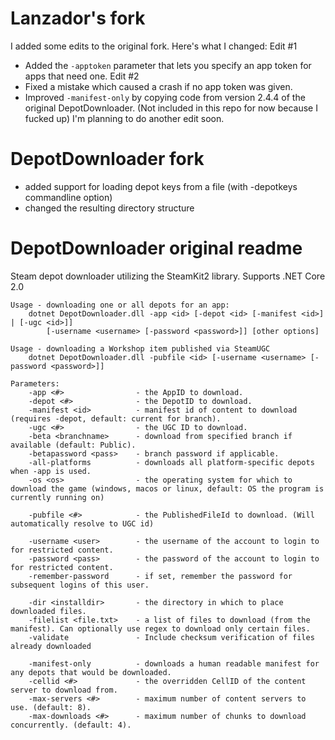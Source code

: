 Lanzador's fork
===============

I added some edits to the original fork. Here's what I changed:
Edit #1
 * Added the `-apptoken` parameter that lets you specify an app token for apps that need one.
Edit #2
 * Fixed a mistake which caused a crash if no app token was given.
 * Improved `-manifest-only` by copying code from version 2.4.4 of the original DepotDownloader. (Not included in this repo for now because I fucked up)
I'm planning to do another edit soon.

DepotDownloader fork
===============

* added support for loading depot keys from a file (with -depotkeys commandline option)
* changed the resulting directory structure


DepotDownloader original readme
===============

Steam depot downloader utilizing the SteamKit2 library. Supports .NET Core 2.0

```
Usage - downloading one or all depots for an app:
	dotnet DepotDownloader.dll -app <id> [-depot <id> [-manifest <id>] | [-ugc <id>]]
		[-username <username> [-password <password>]] [other options]

Usage - downloading a Workshop item published via SteamUGC
	dotnet DepotDownloader.dll -pubfile <id> [-username <username> [-password <password>]]

Parameters:
	-app <#>				- the AppID to download.
	-depot <#>				- the DepotID to download.
	-manifest <id>			- manifest id of content to download (requires -depot, default: current for branch).
	-ugc <#>				- the UGC ID to download.
	-beta <branchname>		- download from specified branch if available (default: Public).
	-betapassword <pass>	- branch password if applicable.
	-all-platforms			- downloads all platform-specific depots when -app is used.
	-os <os>				- the operating system for which to download the game (windows, macos or linux, default: OS the program is currently running on)

	-pubfile <#>			- the PublishedFileId to download. (Will automatically resolve to UGC id)

	-username <user>		- the username of the account to login to for restricted content.
	-password <pass>		- the password of the account to login to for restricted content.
	-remember-password		- if set, remember the password for subsequent logins of this user.

	-dir <installdir>		- the directory in which to place downloaded files.
	-filelist <file.txt>	- a list of files to download (from the manifest). Can optionally use regex to download only certain files.
	-validate				- Include checksum verification of files already downloaded

	-manifest-only			- downloads a human readable manifest for any depots that would be downloaded.
	-cellid <#>				- the overridden CellID of the content server to download from.
	-max-servers <#>		- maximum number of content servers to use. (default: 8).
	-max-downloads <#>		- maximum number of chunks to download concurrently. (default: 4).
```
